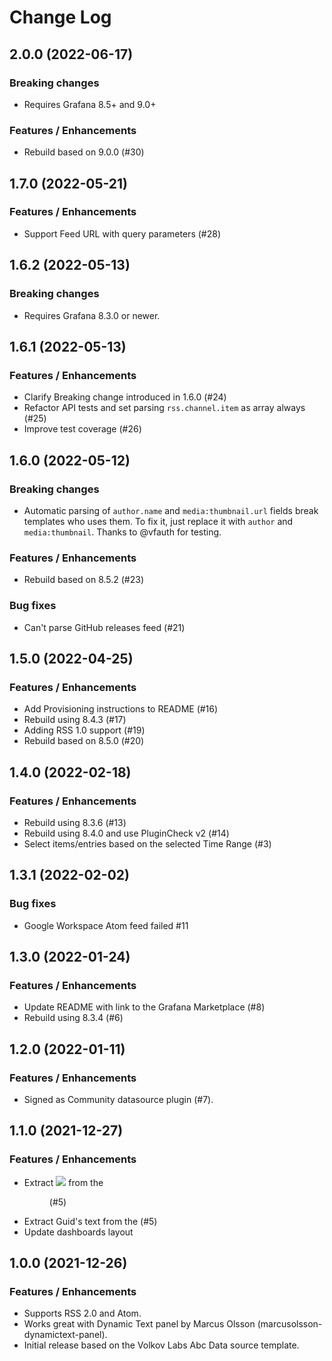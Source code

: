 # Change Log

## 2.0.0 (2022-06-17)

### Breaking changes

- Requires Grafana 8.5+ and 9.0+

### Features / Enhancements

- Rebuild based on 9.0.0 (#30)

## 1.7.0 (2022-05-21)

### Features / Enhancements

- Support Feed URL with query parameters (#28)

## 1.6.2 (2022-05-13)

### Breaking changes

- Requires Grafana 8.3.0 or newer.

## 1.6.1 (2022-05-13)

### Features / Enhancements

- Clarify Breaking change introduced in 1.6.0 (#24)
- Refactor API tests and set parsing `rss.channel.item` as array always (#25)
- Improve test coverage (#26)

## 1.6.0 (2022-05-12)

### Breaking changes

- Automatic parsing of `author.name` and `media:thumbnail.url` fields break templates who uses them. To fix it, just replace it with `author` and `media:thumbnail`. Thanks to @vfauth for testing.

### Features / Enhancements

- Rebuild based on 8.5.2 (#23)

### Bug fixes

- Can't parse GitHub releases feed (#21)

## 1.5.0 (2022-04-25)

### Features / Enhancements

- Add Provisioning instructions to README (#16)
- Rebuild using 8.4.3 (#17)
- Adding RSS 1.0 support (#19)
- Rebuild based on 8.5.0 (#20)

## 1.4.0 (2022-02-18)

### Features / Enhancements

- Rebuild using 8.3.6 (#13)
- Rebuild using 8.4.0 and use PluginCheck v2 (#14)
- Select items/entries based on the selected Time Range (#3)

## 1.3.1 (2022-02-02)

### Bug fixes

- Google Workspace Atom feed failed #11

## 1.3.0 (2022-01-24)

### Features / Enhancements

- Update README with link to the Grafana Marketplace (#8)
- Rebuild using 8.3.4 (#6)

## 1.2.0 (2022-01-11)

### Features / Enhancements

- Signed as Community datasource plugin (#7).

## 1.1.0 (2021-12-27)

### Features / Enhancements

- Extract <img src="X"> from the <figure> (#5)
- Extract Guid's text from the <guid> (#5)
- Update dashboards layout

## 1.0.0 (2021-12-26)

### Features / Enhancements

- Supports RSS 2.0 and Atom.
- Works great with Dynamic Text panel by Marcus Olsson (marcusolsson-dynamictext-panel).
- Initial release based on the Volkov Labs Abc Data source template.
